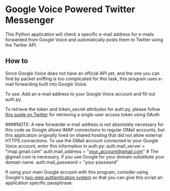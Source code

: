 Google Voice Powered Twitter Messenger
=============

This Python application will check a specific e-mail address for e-mails forwarded from Google Voice and automatically posts them to Twitter using the Twitter API.

How to
------

Since Google Voice does not have an official API yet, and the one you can find by packet sniffing is too complicated for this task, this program uses e-mail forwarding built into Google Voice.

To use: Add an e-mail address to your Google Voice account and fill out auth.py.

To retrieve the token and token_secret attributes for auth.py, please follow [this guide on Twitter](https://dev.twitter.com/docs/auth/oauth/single-user-with-examples) for retrieving a single user access token using OAuth.

####NOTE:
A new forwarder e-mail address is not absolutely necessary for this code as Google allows IMAP connections to regular GMail accounts, but this application originally lived on shared hosting that did not allow external HTTPS connections. To use the GMail account connected to your Google Voice account, enter this information in auth.py:
    auth.mail_server = "imap.gmail.com"
    auth.mail_address = "your_account@gmail.com" # The @gmail.com is necessary, if you use Google for your domain substitute your domain name.
    auth.mail_password = "your password"

If using your main Google account with this program, consider using Google's [two-step authentication system](https://www.google.com/accounts/SmsAuthConfig) so that you can give this script an application specific passphrase.